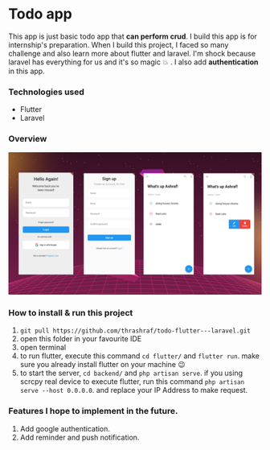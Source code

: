 # Todo app

This app is just basic todo app that **can perform crud**. I build this app is for internship's preparation. When I build this project, I faced so many challenge and also learn more about flutter and laravel. I'm shock because laravel has everything for us and it's so magic :boom: . I also add **authentication** in this app.

### Technologies used

- Flutter
- Laravel

### Overview

![image info](./overview.png)

### How to install & run this project

1.  `git pull https://github.com/thrashraf/todo-flutter---laravel.git`
2.  open this folder in your favourite IDE
3.  open terminal
4.  to run flutter, execute this command `cd flutter/` and `flutter run`. make sure you already install flutter on your machine 😉
5.  to start the server, `cd backend/` and `php artisan serve`. if you using scrcpy real device to execute flutter, run this command `php artisan serve --host 0.0.0.0`. and replace your IP Address to make request.

### Features I hope to implement in the future.

1. Add google authentication.
2. Add reminder and push notification.
